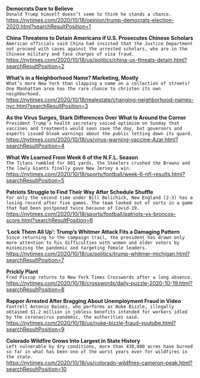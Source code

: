 **Democrats Dare to Believe**\
`Donald Trump himself doesn’t seem to think he stands a chance.`\
https://nytimes.com/2020/10/18/opinion/trump-democrats-election-2020.html?searchResultPosition=1

**China Threatens to Detain Americans if U.S. Prosecutes Chinese Scholars**\
`American officials said China had insisted that the Justice Department not proceed with cases against the arrested scholars, who are in the Chinese military and face charges of visa fraud.`\
https://nytimes.com/2020/10/18/us/politics/china-us-threats-detain.html?searchResultPosition=2

**What’s in a Neighborhood Name? Marketing, Mostly**\
`What’s more New York than slapping a name on a collection of streets? One Manhattan area has the rare chance to christen its own neighborhood.`\
https://nytimes.com/2020/10/18/realestate/changing-neighborhood-names-nyc.html?searchResultPosition=3

**As the Virus Surges, Stark Differences Over What Is Around the Corner**\
`President Trump’s health secretary voiced optimism on Sunday that vaccines and treatments would soon save the day, but governors and experts issued bleak warnings about the public letting down its guard.`\
https://nytimes.com/2020/10/18/us/virus-warning-vaccine-Azar.html?searchResultPosition=4

**What We Learned From Week 6 of the N.F.L. Season**\
`The Titans rumbled for 601 yards, the Steelers crushed the Browns and the lowly Giants finally gave New Jersey a win.`\
https://nytimes.com/2020/10/18/sports/football/week-6-nfl-results.html?searchResultPosition=5

**Patriots Struggle to Find Their Way After Schedule Shuffle**\
`For only the second time under Bill Belichick, New England (2-3) has a losing record after five games. The team looked out of sorts in a game that had been postponed twice because of Covid-19.`\
https://nytimes.com/2020/10/18/sports/football/patriots-vs-broncos-score.html?searchResultPosition=6

**‘Lock Them All Up’: Trump’s Whitmer Attack Fits a Damaging Pattern**\
`Since returning to the campaign trail, the president has drawn only more attention to his difficulties with women and older voters by minimizing the pandemic and targeting female leaders.`\
https://nytimes.com/2020/10/18/us/politics/trump-whitmer-michigan.html?searchResultPosition=7

**Prickly Plant**\
`Fred Piscop returns to New York Times Crosswords after a long absence.`\
https://nytimes.com/2020/10/18/crosswords/daily-puzzle-2020-10-19.html?searchResultPosition=8

**Rapper Arrested After Bragging About Unemployment Fraud in Video**\
`Fontrell Antonio Baines, who performs as Nuke Bizzle, illegally obtained $1.2 million in jobless benefits intended for workers idled by the coronavirus pandemic, the authorities said.`\
https://nytimes.com/2020/10/18/us/nuke-bizzle-fraud-youtube.html?searchResultPosition=9

**Colorado Wildfire Grows Into Largest in State History**\
`Left vulnerable by dry conditions, more than 430,000 acres have burned so far in what has been one of the worst years ever for wildfires in the state.`\
https://nytimes.com/2020/10/18/us/colorado-wildfires-cameron-peak.html?searchResultPosition=10


